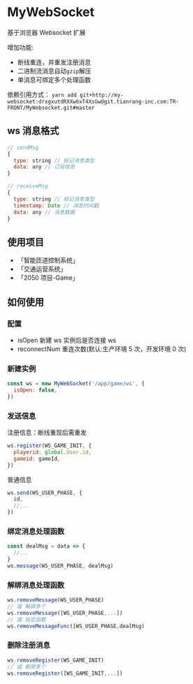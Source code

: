 # MyWebSocket

基于浏览器 Websocket 扩展

增加功能:

- 断线重连，并重发注册消息
- 二进制流消息自动`gzip`解压
- 单消息可绑定多个处理函数

依赖引用方式：
`yarn add git+http://my-websocket:drxgxutdRXXw6xT4XsGw@git.tianrang-inc.com:TR-FRONT/MyWebsocket.git#master`

## ws 消息格式

```js
// sendMsg
{
  type: string // 标记消息类型
  data: any // 订阅信息
}

// receiveMsg
{
  type: string // 标记消息类型
  timestamp: Date // 消息时间戳
  data: any // 消息数据
}
```

## 使用项目

- 「智能匝道控制系统」
- 「交通运营系统」
- 「2050 项目-Game」

## 如何使用

### 配置

- isOpen 新建 ws 实例后是否连接 ws
- reconnectNum 重连次数(默认:生产环境 5 次，开发环境 0 次)

### 新建实例

```js
const ws = new MyWebSocket('/app/game/ws', {
  isOpen: false,
})
```

### 发送信息

注册信息：断线重现后需重发

```js
ws.register(WS_GAME_INIT, {
  playerid: global.User.id,
  gameid: gameId,
})
```

普通信息

```js
ws.send(WS_USER_PHASE, {
  id,
  //...
})
```

### 绑定消息处理函数

```js
const dealMsg = data => {
  //...
}
ws.message(WS_USER_PHASE, dealMsg)
```

### 解绑消息处理函数

```js
ws.removeMessage(WS_USER_PHASE)
// 或 解绑多个
ws.removeMessage([WS_USER_PHASE,...])
// 或 指定函数
ws.removeMessageFunc([WS_USER_PHASE,dealMsg)
```

### 删除注册消息

```js
ws.removeRegister(WS_GAME_INIT)
// 或 删除多个
ws.removeRegister([WS_GAME_INIT,...])
```
